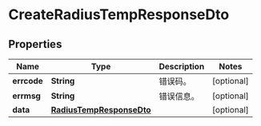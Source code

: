 
# CreateRadiusTempResponseDto

## Properties
Name | Type | Description | Notes
------------ | ------------- | ------------- | -------------
**errcode** | **String** | 错误码。 |  [optional]
**errmsg** | **String** | 错误信息。 |  [optional]
**data** | [**RadiusTempResponseDto**](RadiusTempResponseDto.md) |  |  [optional]



